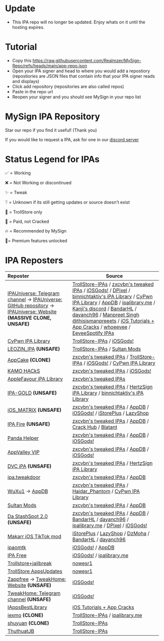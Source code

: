 # Update

- This IPA repo will no longer be updated. Enjoy whats on it until the hosting expires.

# Tutorial

- Copy this https://raw.githubusercontent.com/Realmzer/MySign-Repo/refs/heads/main/app-repo.json
- Open your IPA signer and head to where you would add a repostiory (repostiories are JSON files that contain info that your IPA signer reads and displays)
- Click add repository (repositories are also called repos)
- Paste in the repo url
- Reopen your signer and you should see MySign in your repo list

# MySign IPA Repository

Star our repo if you find it useful! (Thank you)

If you would like to request a IPA, ask for one in our [discord server](https://discord.gg/hUK5m9MGFc)

# Status Legend for IPAs
✅ = Working

❌ = Not Working or discontinued

✨ = Tweak

❔ = Unknown if its still getting updates or source doesn't exist

🔵 = TrollStore only

💸 = Paid, not Cracked

🔥 = Recommended by MySign

🌟= Premium features unlocked

# IPA Reposters

| **Reposter** | **Source** |
|:-------------|------------------------------|
| [IPAUniverse: Telegram channel](https://t.me/lPAUniverse) → [IPAUniverse: GitHub repository](https://github.com/abdoomaster/IPA_Archive/) → [IPAUniverse: Website](https://www.ipauniverse.com/) **(MASSIVE CLONE, UNSAFE)** | [TrollStore-IPAs](https://github.com/swaggyP36000/TrollStore-IPAs) / [zxcvbn's tweaked IPAs](https://t.me/zxcvbn_tweaked) / [iOSGods!](https://iosgods.com/) / [DPixel](https://t.me/dpixel) / [binnichtaktiv's iPA Library](https://t.me/binnichtaktivsipas) / [CyPwn IPA Library](https://ipa.cypwn.xyz) / [AppDB](https://appdb.to/) / [ipalibrary.me](https://ipalibrary.me) / [Kanji's discord](https://discord.gg/iotatweak) / [BandarHL](https://github.com/BandarHL/BHTikTok) / [dayanch96](https://github.com/dayanch96/BHTikTok) / [Manpreet Singh @thisismanpreeets](https://t.me/AppleTesters) / [iOS Tutorials + App Cracks](https://t.me/iOS_Randy420) / [whoeevee](https://github.com/whoeevee/EeveeSpotify) / [EeveeSpotify IPAs](https://t.me/SpotilifeIPAs) |
| [CyPwn IPA Library](https://ipa.cypwn.xyz) | [TrollStore-IPAs](https://github.com/swaggyP36000/TrollStore-IPAs) / [iOSGods!](https://iosgods.com/) |
| [LEOZIN_IPA](https://t.me/LEOZIN_IPA) **(UNSAFE)** | [TrollStore-IPAs](https://github.com/swaggyP36000/TrollStore-IPAs) / [Sultan Mods](https://t.me/SultanModsIPAs) |
| [AppCake](https://www.iphonecake.com/tweak_index.php) **(CLONE)** | [zxcvbn's tweaked IPAs](https://t.me/zxcvbn_tweaked) / [TrollStore-IPAs](https://github.com/swaggyP36000/TrollStore-IPAs) / [iOSGods!](https://iosgods.com/) / [CyPwn IPA Library](https://ipa.cypwn.xyz) |
| [KAMO HACkS](https://t.me/kamohacks) | [zxcvbn's tweaked IPAs](https://t.me/zxcvbn_tweaked) / [iOSGods!](https://iosgods.com/) |
| [AppleFavour iPA Library](https://t.me/iparsiv) | [zxcvbn's tweaked IPAs](https://t.me/zxcvbn_tweaked) |
| [IPA-GOLD](https://t.me/Proxy_Matrix) **(UNSAFE)** | [zxcvbn's tweaked IPAs](https://t.me/zxcvbn_tweaked) / [HertzSign iPA Library](https://t.me/HertzSign) / [binnichtaktiv's iPA Library](https://t.me/binnichtaktivsipas) |
| [iOS_MATRIX](https://t.me/iOS_MATRIX) **(UNSAFE)** | [zxcvbn's tweaked IPAs](https://t.me/zxcvbn_tweaked) / [AppDB](https://appdb.to/) / [iOSGods!](https://iosgods.com/) / [iStorePlus](https://t.me/iStoreplus) / [LazyShop](https://lazyshop.app/) |
| [IPA Fire](https://t.me/ipafire) **(UNSAFE)** | [zxcvbn's tweaked IPAs](https://t.me/zxcvbn_tweaked) / [AppDB](https://appdb.to/) / [Crack Hub](https://t.me/crackhub_69) / [Blatant](https://t.me/notblatant) |
| [Panda Helper](https://pandahelp.vip/) | [zxcvbn's tweaked IPAs](https://t.me/zxcvbn_tweaked) / [AppDB](https://appdb.to/) / [iOSGods!](https://iosgods.com/) |
| [AppValley VIP](https://signulous.app-valley.vip/) | [zxcvbn's tweaked IPAs](https://t.me/zxcvbn_tweaked) / [AppDB](https://appdb.to/) / [iOSGods!](https://iosgods.com/) |
| [DVC iPA](https://t.me/dvcipaios) **(UNSAFE)** | [zxcvbn's tweaked IPAs](https://t.me/zxcvbn_tweaked) / [HertzSign iPA Library](https://t.me/HertzSign) |
| [ipa.tweakdoor](https://ipa.tweakdoor.com/) | [zxcvbn's tweaked IPAs](https://t.me/zxcvbn_tweaked) / [AppDB](https://appdb.to/) |
| [WuXu1](https://github.com/WuXu1/WuXu1.github.io/) → [AppDB](https://appdb.to/) | [zxcvbn's tweaked IPAs](https://t.me/zxcvbn_tweaked) / [Haidar_Phantom](https://iosgods.com/topic/171723-ytkillerplus_v18229_2214-cracked/) / [CyPwn IPA Library](https://ipa.cypwn.xyz) |
| [Sultan Mods](https://t.me/SultanModsIPAs) | [zxcvbn's tweaked IPAs](https://t.me/zxcvbn_tweaked) / [AppDB](https://appdb.to/) |
| [Da StashSpot 2.0](https://t.me/DaStashSpot) **(UNSAFE)** | [zxcvbn's tweaked IPAs](https://t.me/zxcvbn_tweaked) / [AppDB](https://appdb.to/) / [BandarHL](https://github.com/BandarHL/BHTikTok) / [dayanch96](https://github.com/dayanch96/BHTikTok) / [ipalibrary.me](https://ipalibrary.me) / [DPixel](https://t.me/dpixel) / [iOSGods!](https://iosgods.com/) |
| [Makarr iOS TikTok mod](https://t.me/MakarrIOS) | [iStorePlus](https://t.me/iStoreplus) / [LazyShop](https://lazyshop.app/) / [DzMoha](https://twitter.com/contact_nadhir) / [BandarHL](https://github.com/BandarHL/BHTikTok) / [dayanch96](https://github.com/dayanch96/BHTikTok) |
| [ipaomtk](https://ipaomtk.com/) | [iOSGods!](https://iosgods.com/) / [AppDB](https://appdb.to/) |
| [IPA Free](https://t.me/IPA_FREE_RAK) | [iOSGods!](https://iosgods.com/) / [ipalibrary.me](https://ipalibrary.me) |
| [Trollstore+jailbreak](https://t.me/trollstorebootstrap) | [nowesr1](https://twitter.com/nowesr1) |
| [TrollStore AppsUpdates](https://t.me/TrollStoreApps) | [nowesr1](https://twitter.com/nowesr1) |
| [Zappfree](https://zappfree.com/ipa-library/) → [TweakHome: Website](https://tweakhome.app/) **(UNSAFE)** | [iOSGods!](https://iosgods.com/) |
| [TweakHome: Telegram channel](https://t.me/tweakhomeapps) **(UNSAFE)** | [iOSGods!](https://iosgods.com/) |
| [IAppsBestLibrary](https://t.me/IAppsBestLibrary) | [iOS Tutorials + App Cracks](https://t.me/iOS_Randy420) |
| [iexmo](https://iexmo.com/ipastore/) **(CLONE)** | [TrollStore-IPAs](https://github.com/swaggyP36000/TrollStore-IPAs) / [ipalibrary.me](https://ipalibrary.me) |
| [shuyuan](https://github.com/shidahuilang/shuyuan) **(CLONE)** | [TrollStore-IPAs](https://github.com/swaggyP36000/TrollStore-IPAs) |
| [ThuthuatJB](https://ipa.thuthuatjb.com/) | [TrollStore-IPAs](https://github.com/swaggyP36000/TrollStore-IP)
